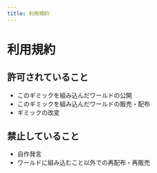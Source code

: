 ```yaml
---
title: 利用規約
---
```


# 利用規約

## 許可されていること
- このギミックを組み込んだワールドの公開
- このギミックを組み込んだワールドの販売・配布
- ギミックの改変

## 禁止していること
- 自作発言
- ワールドに組み込むこと以外での再配布・再販売